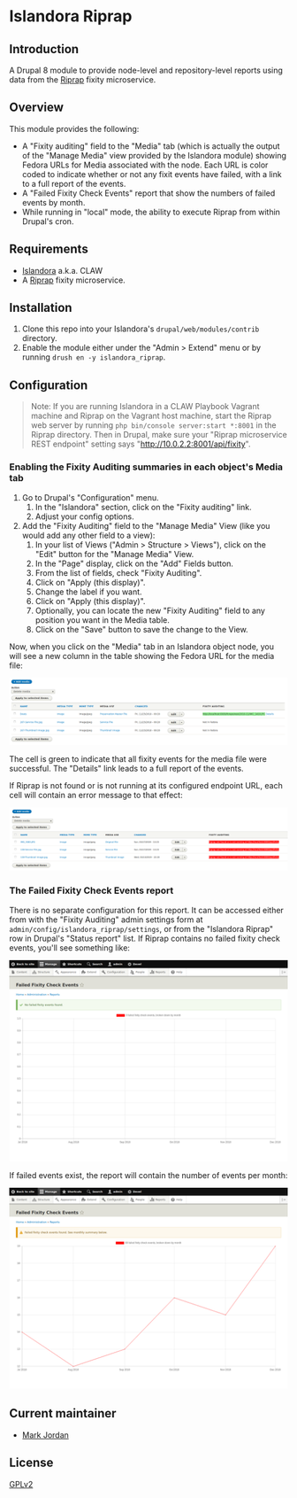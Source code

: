 # Islandora Riprap

## Introduction

A Drupal 8 module to provide node-level and repository-level reports using data from the [Riprap](https://github.com/mjordan/riprap) fixity microservice.

## Overview

This module provides the following:

* A "Fixity auditing" field to the "Media" tab (which is actually the output of the "Manage Media" view provided by the Islandora module) showing Fedora URLs for Media associated with the node. Each URL is color coded to indicate whether or not any fixit events have failed, with a link to a full report of the events.
* A "Failed Fixity Check Events" report that show the numbers of failed events by month.
* While running in "local" mode, the ability to execute Riprap from within Drupal's cron.

## Requirements

* [Islandora](https://github.com/Islandora-CLAW/islandora) a.k.a. CLAW
* A [Riprap](https://github.com/mjordan/riprap) fixity microservice.

## Installation

1. Clone this repo into your Islandora's `drupal/web/modules/contrib` directory.
1. Enable the module either under the "Admin > Extend" menu or by running `drush en -y islandora_riprap`.

## Configuration

> Note: If you are running Islandora in a CLAW Playbook Vagrant machine and Riprap on the Vagrant host machine, start the Riprap web server by running `php bin/console server:start *:8001` in the Riprap directory. Then in Drupal, make sure your "Riprap microservice REST endpoint" setting says "http://10.0.2.2:8001/api/fixity".

### Enabling the Fixity Auditing summaries in each object's Media tab

1. Go to Drupal's "Configuration" menu.
   1. In the "Islandora" section, click on the "Fixity auditing" link.
   1. Adjust your config options.
1. Add the "Fixity Auditing" field to the "Manage Media" View (like you would add any other field to a view):
   1. In your list of Views ("Admin > Structure > Views"), click on the "Edit" button for the "Manage Media" View.
   1. In the "Page" display, click on the "Add" Fields button.
   1. From the list of fields, check "Fixity Auditing".
   1. Click on "Apply (this display)".
   1. Change the label if you want.
   1. Click on "Apply (this display)".
   1. Optionally, you can locate the new "Fixity Auditing" field to any position you want in the Media table.
   1. Click on the "Save" button to save the change to the View.

Now, when you click on the "Media" tab in an Islandora object node, you will see a new column in the table showing the Fedora URL for the media file:

![details](docs/islandora_riprap_details.png)

The cell is green to indicate that all fixity events for the media file were successful. The "Details" link leads to a full report of the events.

If Riprap is not found or is not running at its configured endpoint URL, each cell will contain an error message to that effect:

![riprap not found](docs/riprap_not_found.png)

### The Failed Fixity Check Events report

There is no separate configuration for this report. It can be accessed either from with the "Fixity Auditing" admin settings form at `admin/config/islandora_riprap/settings`, or from the "Islandora Riprap" row in Drupal's "Status report" list. If Riprap contains no failed fixity check events, you'll see something like:

![no failed fixity events](docs/fixity_events_report_no_failures.png)

If failed events exist, the report will contain the number of events per month:

![failed fixity events](docs/fixity_events_report_failures.png)

## Current maintainer

* [Mark Jordan](https://github.com/mjordan)

## License

[GPLv2](http://www.gnu.org/licenses/gpl-2.0.txt)
